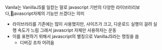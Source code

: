 
Vanila는 VanillaJS를 일컫는 말로 javascript 기반의 다양한 라이브러리보다,javascript자체의 기능만 쓰겠다는 의미

- 라이브러리를 기존에는 많이 사용했지만, 사이즈가 크고, 다운로드 실행이 걸려 실행 속도가 느림 그래서 javascript 자체만 사용하자는 운동
- 이를 표현하기 위해서 javascript의 별칭으로 VanillaJS라는 명칭을 씀
	- 디버깅 조차 어려움	